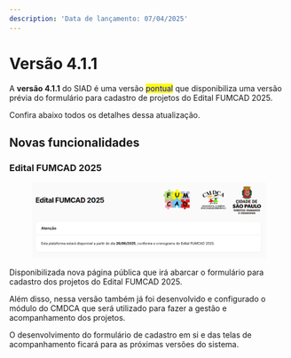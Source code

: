 ```yaml
---
description: 'Data de lançamento: 07/04/2025'
---
```


# Versão 4.1.1

A **versão 4.1.1** do SIAD é uma versão <mark style="color:blue;">pontual</mark> que disponibiliza uma versão prévia do formulário para cadastro de projetos do Edital FUMCAD 2025.

Confira abaixo todos os detalhes dessa atualização.

## Novas funcionalidades

### Edital FUMCAD 2025

<figure><img src="../../.gitbook/assets/image (180).png" alt=""><figcaption></figcaption></figure>

Disponibilizada nova página pública que irá abarcar o formulário para cadastro dos projetos do Edital FUMCAD 2025.

Além disso, nessa versão também já foi desenvolvido e configurado o módulo do CMDCA que será utilizado para fazer a gestão e acompanhamento dos projetos.

O desenvolvimento do formulário de cadastro em si e das telas de acompanhamento ficará para as próximas versões do sistema.
